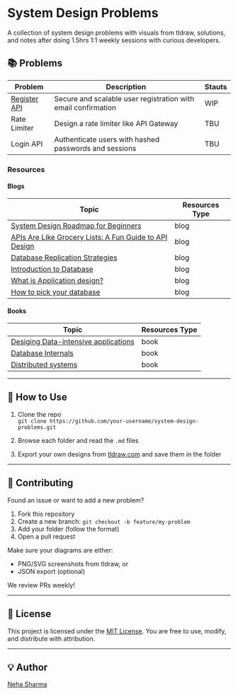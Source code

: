# System Design Problems

A collection of system design problems with visuals from tldraw, solutions, and notes after doing 1.5hrs 1:1 weekly sessions with curious developers.

## 📚 Problems

| Problem | Description | Stauts |
|--------|-------------| -------------| 
| [Register API](./register-api/) | Secure and scalable user registration with email confirmation | WIP |
| Rate Limiter| Design a rate limiter like API Gateway |TBU |
| Login API | Authenticate users with hashed passwords and sessions |TBU |


### Resources 

#### Blogs

| Topic | Resources Type | 
|--------|-------------| 
| [System Design Roadmap for Beginners](https://nehasharma.dev/posts/system-design-roadmaps-for-beginners) | blog | 
| [APIs Are Like Grocery Lists: A Fun Guide to API Design](https://nehasharma.dev/posts/api-introduction)| blog |
| [Database Replication Strategies](https://nehasharma.dev/posts/what-is-database-replicaiton)  | blog |
| [Introduction to Database](https://dev.to/hellonehha/introduction-to-database-f1n) | blog |
| [What is Application design?](https://dev.to/hellonehha/what-is-application-design-53fa)| blog |
| [How to pick your database](https://dev.to/hellonehha/how-to-pick-your-database-2hj6)| blog | 

#### Books

| Topic | Resources Type |  
|--------|-------------|
| [Desiging Data-intensive applications](https://www.amazon.co.uk/Designing-Data-Intensive-Applications-Reliable-Maintainable/dp/1449373321) | book |
| [Database Internals](https://www.amazon.co.uk/Database-Internals-Deep-Dive-Distributed-Systems/dp/1492040347) | book |
| [Distributed systems](https://www.amazon.co.uk/Distributed-Systems-Maarten-van-Steen/dp/9081540637) | book |

---

## 🚀 How to Use

1. Clone the repo  
   `git clone https://github.com/your-username/system-design-problems.git`

2. Browse each folder and read the `.md` files

3. Export your own designs from [tldraw.com](https://tldraw.com) and save them in the folder

---

## 🤝 Contributing

Found an issue or want to add a new problem?

1. Fork this repository
2. Create a new branch: `git checkout -b feature/my-problem`
3. Add your folder (follow the format)
4. Open a pull request

Make sure your diagrams are either:
- PNG/SVG screenshots from tldraw, or
- JSON export (optional)

We review PRs weekly!

---

## 📜 License

This project is licensed under the [MIT License](https://opensource.org/license/mit). You are free to use, modify, and distribute with attribution.

---

## 💡 Author

[Neha Sharma](https://github.com/hellonehha)

